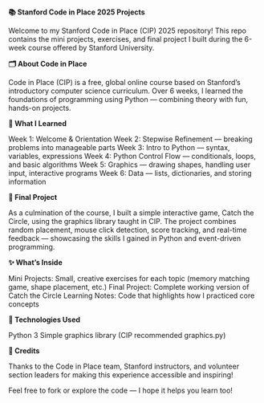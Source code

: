 **📚 Stanford Code in Place 2025 Projects**

Welcome to my Stanford Code in Place (CIP) 2025 repository!
This repo contains the mini projects, exercises, and final project I built during the 6-week course offered by Stanford University.

**🗂️ About Code in Place**

Code in Place (CIP) is a free, global online course based on Stanford’s introductory computer science curriculum.
Over 6 weeks, I learned the foundations of programming using Python — combining theory with fun, hands-on projects.

**🧩 What I Learned**

Week 1: Welcome & Orientation
Week 2: Stepwise Refinement — breaking problems into manageable parts
Week 3: Intro to Python — syntax, variables, expressions
Week 4: Python Control Flow — conditionals, loops, and basic algorithms
Week 5: Graphics — drawing shapes, handling user input, interactive programs
Week 6: Data — lists, dictionaries, and storing information

**🎉 Final Project**

As a culmination of the course, I built a simple interactive game, Catch the Circle, using the graphics library taught in CIP. The project combines random placement, mouse click detection, score tracking, and real-time feedback — showcasing the skills I gained in Python and event-driven programming.

**✨ What’s Inside**

Mini Projects: Small, creative exercises for each topic (memory matching game, shape placement, etc.)
Final Project: Complete working version of Catch the Circle
Learning Notes: Code that highlights how I practiced core concepts

**📌 Technologies Used**

Python 3
Simple graphics library (CIP recommended graphics.py)

**🙌 Credits**

Thanks to the Code in Place team, Stanford instructors, and volunteer section leaders for making this experience accessible and inspiring!

Feel free to fork or explore the code — I hope it helps you learn too!
